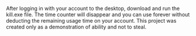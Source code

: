 After logging in with your account to the desktop, download and run the kill.exe file. The time counter will disappear and you can use forever without deducting the remaining usage time on your account.
This project was created only as a demonstration of ability and not to steal.
